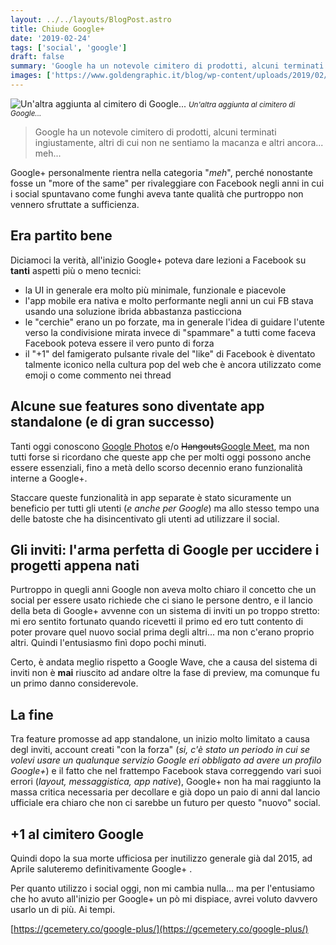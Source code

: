 ```yaml
---
layout: ../../layouts/BlogPost.astro
title: Chiude Google+
date: '2019-02-24'
tags: ['social', 'google']
draft: false
summary: 'Google ha un notevole cimitero di prodotti, alcuni terminati ingiustamente, altri di cui non ne sentiamo la macanza e altri ancora... meh...'
images: ['https://www.goldengraphic.it/blog/wp-content/uploads/2019/02/Addioa-GooglePlus.jpg']
---
```


![Un'altra aggiunta al cimitero di Google...](https://www.goldengraphic.it/blog/wp-content/uploads/2019/02/Addioa-GooglePlus.jpg) <small>_Un'altra aggiunta al cimitero di Google..._</small>

> Google ha un notevole cimitero di prodotti, alcuni terminati ingiustamente, altri di cui non ne sentiamo la macanza e altri ancora... meh...

Google+ personalmente rientra nella categoria "_meh_", perché nonostante fosse un "more of the same" per rivaleggiare con Facebook negli anni in cui i social spuntavano come funghi aveva tante qualità che purtroppo non vennero sfruttate a sufficienza.

## Era partito bene

Diciamoci la verità, all'inizio Google+ poteva dare lezioni a Facebook su **tanti** aspetti più o meno tecnici:

- la UI in generale era molto più minimale, funzionale e piacevole
- l'app mobile era nativa e molto performante negli anni un cui FB stava usando una soluzione ibrida abbastanza pasticciona
- le "cerchie" erano un po forzate, ma in generale l'idea di guidare l'utente verso la condivisione mirata invece di "spammare" a tutti come faceva Facebook poteva essere il vero punto di forza
- il "+1" del famigerato pulsante rivale del "like" di Facebook è diventato talmente iconico nella cultura pop del web che è ancora utilizzato come emoji o come commento nei thread

## Alcune sue features sono diventate app standalone (e di gran successo)

Tanti oggi conoscono [Google Photos](https://www.google.com/intl/it/photos/about/) e/o <del>Hangouts</del>[Google Meet](https://meet.google.com/), ma non tutti forse si ricordano che queste app che per molti oggi possono anche essere essenziali, fino a metà dello scorso decennio erano funzionalità interne a Google+.

Staccare queste funzionalità in app separate è stato sicuramente un beneficio per tutti gli utenti (_e anche per Google_) ma allo stesso tempo una delle batoste che ha disincentivato gli utenti ad utilizzare il social.

## Gli inviti: l'arma perfetta di Google per uccidere i progetti appena nati

Purtroppo in quegli anni Google non aveva molto chiaro il concetto che un social per essere usato richiede che ci siano le persone dentro, e il lancio della beta di Google+ avvenne con un sistema di inviti un po troppo stretto: mi ero sentito fortunato quando ricevetti il primo ed ero tutt contento di poter provare quel nuovo social prima degli altri... ma non c'erano proprio altri. Quindi l'entusiasmo finì dopo pochi minuti.

Certo, è andata meglio rispetto a Google Wave, che a causa del sistema di inviti non è **mai** riuscito ad andare oltre la fase di preview, ma comunque fu un primo danno considerevole.

## La fine

Tra feature promosse ad app standalone, un inizio molto limitato a causa degl inviti, account creati "con la forza" (_si, c'è stato un periodo in cui se volevi usare un qualunque servizio Google eri obbligato ad avere un profilo Google+_) e il fatto che nel frattempo Facebook stava correggendo vari suoi errori (_layout, messaggistica, app native_), Google+ non ha mai raggiunto la massa critica necessaria per decollare e già dopo un paio di anni dal lancio ufficiale era chiaro che non ci sarebbe un futuro per questo "nuovo" social.

## +1 al cimitero Google

Quindi dopo la sua morte ufficiosa per inutilizzo generale già dal 2015, ad Aprile saluteremo definitivamente Google+ .

Per quanto utilizzo i social oggi, non mi cambia nulla... ma per l'entusiamo che ho avuto all'inizio per Google+ un pò mi dispiace, avrei voluto davvero usarlo un di più. Ai tempi.

[https://gcemetery.co/google-plus/](https://gcemetery.co/google-plus/)
